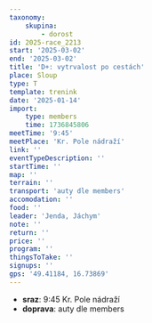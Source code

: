 ```yaml
---
taxonomy:
    skupina:
        - dorost
id: 2025-race_2213
start: '2025-03-02'
end: '2025-03-02'
title: 'D+: vytrvalost po cestách'
place: Sloup
type: T
template: trenink
date: '2025-01-14'
import:
    type: members
    time: 1736845806
meetTime: '9:45'
meetPlace: 'Kr. Pole nádraží'
link: ''
eventTypeDescription: ''
startTime: ''
map: ''
terrain: ''
transport: 'auty dle members'
accomodation: ''
food: ''
leader: 'Jenda, Jáchym'
note: ''
return: ''
price: ''
program: ''
thingsToTake: ''
signups: ''
gps: '49.41184, 16.73869'
---
```


* **sraz**: 9:45 Kr. Pole nádraží
* **doprava**: auty dle members
